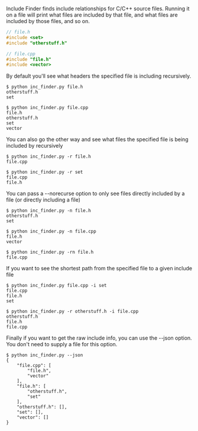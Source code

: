 Include Finder finds include relationships for C/C++ source files. Running it on a file will print what files are included by that file, and what files are included by those files, and so on.

```C++
// file.h
#include <set>
#include "otherstuff.h"
```

```C++
// file.cpp
#include "file.h"
#include <vector>
```

By default you'll see what headers the specified file is including recursively.

```Shell
$ python inc_finder.py file.h
otherstuff.h
set

$ python inc_finder.py file.cpp
file.h
otherstuff.h
set
vector
```

You can also go the other way and see what files the specified file is being included by recursively

```Shell
$ python inc_finder.py -r file.h
file.cpp

$ python inc_finder.py -r set
file.cpp
file.h
```

You can pass a --norecurse option to only see files directly included by a file (or directly including a file)

```Shell
$ python inc_finder.py -n file.h
otherstuff.h
set

$ python inc_finder.py -n file.cpp
file.h
vector

$ python inc_finder.py -rn file.h
file.cpp
```

If you want to see the shortest path from the specified file to a given include file

```Shell
$ python inc_finder.py file.cpp -i set
file.cpp
file.h
set

$ python inc_finder.py -r otherstuff.h -i file.cpp
otherstuff.h
file.h
file.cpp
```

Finally if you want to get the raw include info, you can use the --json option. You don't need to supply a file for this option.

```Shell
$ python inc_finder.py --json
{
    "file.cpp": [
        "file.h",
        "vector"
    ],
    "file.h": [
        "otherstuff.h",
        "set"
    ],
    "otherstuff.h": [],
    "set": [],
    "vector": []
}
```

